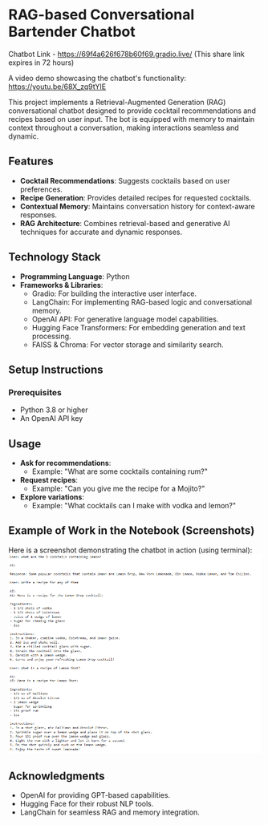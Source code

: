 # RAG-based Conversational Bartender Chatbot

Chatbot Link - https://69f4a626f678b60f69.gradio.live/
(This share link expires in 72 hours)

A video demo showcasing the chatbot's functionality: 
https://youtu.be/68X_zq9tYIE

This project implements a Retrieval-Augmented Generation (RAG) conversational chatbot designed to provide cocktail recommendations and recipes based on user input. The bot is equipped with memory to maintain context throughout a conversation, making interactions seamless and dynamic.

## Features
- **Cocktail Recommendations**: Suggests cocktails based on user preferences.
- **Recipe Generation**: Provides detailed recipes for requested cocktails.
- **Contextual Memory**: Maintains conversation history for context-aware responses.
- **RAG Architecture**: Combines retrieval-based and generative AI techniques for accurate and dynamic responses.

## Technology Stack
- **Programming Language**: Python
- **Frameworks & Libraries**:
  - Gradio: For building the interactive user interface.
  - LangChain: For implementing RAG-based logic and conversational memory.
  - OpenAI API: For generative language model capabilities.
  - Hugging Face Transformers: For embedding generation and text processing.
  - FAISS & Chroma: For vector storage and similarity search.

## Setup Instructions

### Prerequisites
- Python 3.8 or higher
- An OpenAI API key

## Usage
- **Ask for recommendations**:
  - Example: "What are some cocktails containing rum?"
- **Request recipes**:
  - Example: "Can you give me the recipe for a Mojito?"
- **Explore variations**:
  - Example: "What cocktails can I make with vodka and lemon?"

## Example of Work in the Notebook (Screenshots)

Here is a screenshot demonstrating the chatbot in action (using terminal):
![Screenshot 1](example1.png)

## Acknowledgments
- OpenAI for providing GPT-based capabilities.
- Hugging Face for their robust NLP tools.
- LangChain for seamless RAG and memory integration.


